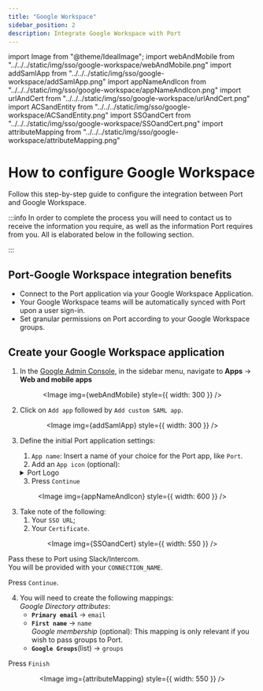 ```yaml
---
title: "Google Workspace"
sidebar_position: 2
description: Integrate Google Workspace with Port
---
```


import Image from "@theme/IdealImage";
import webAndMobile from "../../../static/img/sso/google-workspace/webAndMobile.png"
import addSamlApp from "../../../static/img/sso/google-workspace/addSamlApp.png"
import appNameAndIcon from "../../../static/img/sso/google-workspace/appNameAndIcon.png"
import urlAndCert from "../../../static/img/sso/google-workspace/urlAndCert.png"
import ACSandEntity from "../../../static/img/sso/google-workspace/ACSandEntity.png"
import SSOandCert from "../../../static/img/sso/google-workspace/SSOandCert.png"
import attributeMapping from "../../../static/img/sso/google-workspace/attributeMapping.png"

# How to configure Google Workspace

Follow this step-by-step guide to configure the integration between Port and Google Workspace.

:::info
In order to complete the process you will need to contact us to receive the information you require, as well as the information Port requires from you. All is elaborated below in the following section.

:::

## Port-Google Workspace integration benefits

- Connect to the Port application via your Google Workspace Application.
- Your Google Workspace teams will be automatically synced with Port upon a user sign-in.
- Set granular permissions on Port according to your Google Workspace groups.

## Create your Google Workspace application

1. In the [Google Admin Console](https://admin.google.com/), in the sidebar menu, navigate to **Apps** -> **Web and mobile apps**

<center>

<Image img={webAndMobile} style={{ width: 300 }} />

</center>

2. Click on `Add app` followed by `Add custom SAML app`.

<center>

<Image img={addSamlApp} style={{ width: 300 }} />

</center>

3. Define the initial Port application settings:

   1. `App name`: Insert a name of your choice for the Port app, like `Port`.
   2. Add an `App icon` (optional):

   <details>
   <summary>Port Logo</summary>

   ![Port's logo](../../../static/img/sso/general-assets/PortIcon.png)

   </details>

   3. Press `Continue`

<center>

<Image img={appNameAndIcon} style={{ width: 600 }} />

</center>

3. Take note of the following:
   1. Your `SSO URL`;
   2. Your `Certificate`.

<center>

<Image img={SSOandCert} style={{ width: 550 }} />

</center>

Pass these to Port using Slack/Intercom. <br/>
You will be provided with your `CONNECTION_NAME`.

Press `Continue`.

4. You will need to create the following mappings: <br/>
   _Google Directory attributes_:
   - **`Primary email`** -> `email`
   - **`First name`** -> `name` <br/>
     _Google membership_ (optional):
     This mapping is only relevant if you wish to pass groups to Port.
   - **`Google Groups`**(list) -> `groups`

Press `Finish`

<center>

<Image img={attributeMapping} style={{ width: 550 }} />

</center>
